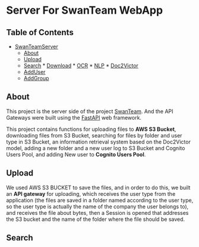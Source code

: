 # Server For SwanTeam WebApp

## Table of Contents
* [SwanTeamServer](#Server-For-Swan-Team-WebApp)
  * [About](#about)
  * [Upload](#Upload)
  * [Search](#support)
        * [Download](#Download)
        * [OCR](#OCR)
        * [NLP](#NLP)
        * [Doc2Victor](#Document-To-Victor)
   * [AddUser](#Add-User)
   * [AddGroup](#Add-Group)

## About
This project is the server side of the project [SwanTeam](https://github.com/muhammadtally/swanteam). And the API Gateways were built using the [FastAPI](https://fastapi.tiangolo.com/) web framework.

This project contains functions for uploading files to **AWS S3 Bucket**, downloading files from S3 Bucket, searching for files by folder and user type in S3 Bucket, an information retrieval system based on the Doc2Victor model, adding a new folder and a new user log to S3 Bucket and Cognito Users Pool, and adding New user to **Cognito Users Pool**.

## Upload

We used AWS S3 BUCKET to save the files, and in order to do this, we built an **API gateway** for uploading, which receives the user type from the application (the files are saved in a folder named according to the user type, so the user type is actually the name of the company the user belongs to), and receives the file about bytes, then a Session is opened that addresses the S3 bucket and the name of the folder where the file should be saved.

## Search
